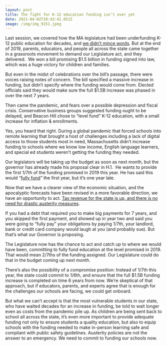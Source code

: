```yaml
---
layout: post
title: The fight for K-12 education funding isn’t over yet
date: 2021-04-02T20:43:41.051Z
image: /img/img_9151.jpeg
---
```

Last session, we covered how the MA legislature had been underfunding K-12 public education for decades, and [we didn’t mince words](https://actonmass.org/post/2019/07/18/massachusetts-revenue-tax-crisis). But at the end of 2019, parents, educators, and people all across the state came together in a grassroots movement to demand our Legislature act, and they delivered.  We won a bill promising $1.5 billion in funding signed into law, which was a huge victory for children and families.



But even in the midst of celebrations over the bill’s passage, there were voices raising notes of concern. The bill specified a massive increase in funding, but didn’t specify where the funding would come from. Elected officials said they would make sure the full $1.5B increase was phased in over the next 7 years.



Then came the pandemic, and fears over a possible depression and fiscal crisis. Conservative business groups suggested funding ought to be delayed, and Beacon Hill chose to “level fund” K-12 education, with a small increase for inflation & enrollments.



Yes, you heard that right. During a global pandemic that forced schools into remote learning that brought a host of challenges including a lack of digital access to those students most in need, Massachusetts didn’t increase funding to schools where we know low income, English language learners, and special ed students weren’t getting the funding they needed.



Our legislators will be taking up the budget as soon as next month, but the governor has already made his proposal clear in H.1.  He wants to provide the first 1/7th of the funding promised in 2019 this year. He has said this would “[fully fund](https://www.bostonherald.com/2021/01/22/charlie-baker-budget-proposal-will-fully-fund-student-opportunity-act/)” the first year, but it’s one year late.



Now that we have a clearer view of the economic situation, and the apocalyptic forecasts have been revised in a more favorable direction, we have an opportunity to act. [Tax revenue for the state is up, and there is no need for drastic austerity measures](https://www.wwlp.com/news/massachusetts/january-tax-haul-far-surpasses-pre-pandemic-receipts/#:~:text=Now%20seven%20months%20through%20fiscal,months%20of%20fiscal%20year%202020.).



If you had a debt that required you to make big payments for 7 years, and you skipped the first payment, and showed up in year two and said you were going to “fully pay” your obligations by paying 1/7th, your landlord, bank or credit card company would laugh at you (and probably sue). But that’s what our Governor is proposing.



The Legislature now has the chance to act and catch up to where we would have been, committing to fully fund education at the level promised in 2019. That would mean 2/7ths of the funding assigned. Our Legislature could do that in the budget coming up next month.



There’s also the possibility of a compromise position: Instead of 1/7th this year, the state could commit to 1/6th, and ensure that the full $1.5B funding increase is completed on time 6 years from now. We’re skeptical of that approach, but if educators, parents, and experts agree that is enough for the challenges our schools are facing, we could get onboard.



But what we can’t accept is that the most vulnerable students in our state, who have waited decades for an increase in funding, be told to wait longer even as costs from the pandemic pile up. As children are being sent back to school all across the state, it’s even more important to provide adequate funding not only to ensure students a quality education, but also to equip schools with the funding needed to make in-person learning safe and compliant with public safety guidelines. Austerity policies are not the answer to an emergency. We need to commit to funding our schools now.